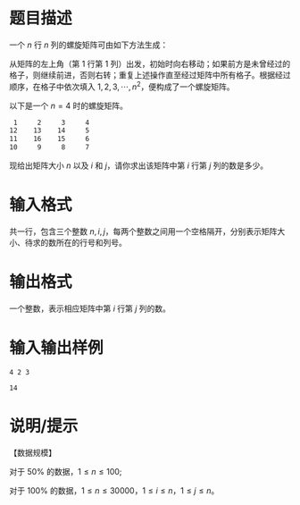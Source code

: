 # 题目描述

一个 $n$ 行 $n$ 列的螺旋矩阵可由如下方法生成：

从矩阵的左上角（第 $1$ 行第 $1$ 列）出发，初始时向右移动；如果前方是未曾经过的格子，则继续前进，否则右转；重复上述操作直至经过矩阵中所有格子。根据经过顺序，在格子中依次填入 $1,2,3,\cdots,n^2$，便构成了一个螺旋矩阵。

以下是一个 $n=4$ 时的螺旋矩阵。

```txt
 1     2     3     4
12    13    14     5
11    16    15     6
10     9     8     7
```

现给出矩阵大小 $n$ 以及 $i$ 和 $j$，请你求出该矩阵中第 $i$ 行第 $j$ 列的数是多少。

# 输入格式

共一行，包含三个整数 $n,i,j$，每两个整数之间用一个空格隔开，分别表示矩阵大小、待求的数所在的行号和列号。

# 输出格式

一个整数，表示相应矩阵中第 $i$ 行第 $j$ 列的数。

# 输入输出样例

```input1
4 2 3
```

```output1
14
```

# 说明/提示

【数据规模】

对于 $50 \%$ 的数据，$1 \leq n \leq 100$;

对于 $100 \%$ 的数据，$1 \leq n \leq 30000$，$1 \leq i \leq n$，$1 \leq j \leq n$。
